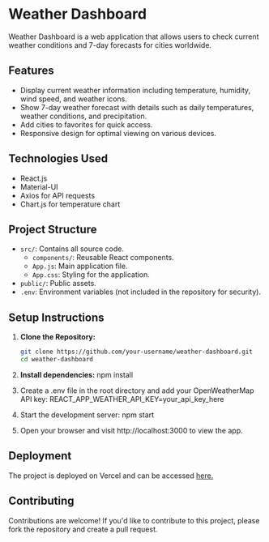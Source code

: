 # Weather Dashboard

Weather Dashboard is a web application that allows users to check current weather conditions and 7-day forecasts for cities worldwide.

## Features

- Display current weather information including temperature, humidity, wind speed, and weather icons.
- Show 7-day weather forecast with details such as daily temperatures, weather conditions, and precipitation.
- Add cities to favorites for quick access.
- Responsive design for optimal viewing on various devices.

## Technologies Used

- React.js
- Material-UI
- Axios for API requests
- Chart.js for temperature chart


## Project Structure

- `src/`: Contains all source code.
  - `components/`: Reusable React components.
  - `App.js`: Main application file.
  - `App.css`: Styling for the application.
- `public/`: Public assets.
- `.env`: Environment variables (not included in the repository for security).

## Setup Instructions

1. **Clone the Repository:**
   ```bash
   git clone https://github.com/your-username/weather-dashboard.git
   cd weather-dashboard

2. **Install dependencies:**
    npm install

3. Create a .env file in the root directory and add your OpenWeatherMap API 
   key:
   REACT_APP_WEATHER_API_KEY=your_api_key_here

4. Start the development server:
   npm start

5. Open your browser and visit http://localhost:3000 to view the app.


## Deployment

The project is deployed on Vercel and can be accessed [here.](https://weather-dashboard-six-sigma.vercel.app/)


## Contributing

Contributions are welcome! If you'd like to contribute to this project, please fork the repository and create a pull request.

